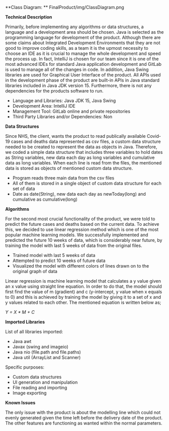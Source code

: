 **Class Diagram: **
FinalProduct/img/ClassDiagram.png

**Technical Description**


Primarily, before implementing any algorithms or data structures, a language and a development area should be chosen. Java is selected as the programming language for development of the product. Although there are some claims about Integrated Development Environments that they are not good to improve coding skills, as a team it is the upmost necessity to choose an IDE as it is crucial to manage the whole development and speed the process up. In fact, IntelliJ is chosen for our team since it is one of the most advanced IDEs for standard Java application development and GitLab is used to manage all of the changes in code. In addition, Java Swing libraries are used for Graphical User Interface of the product. All APIs used in the development phase of the product are built-in APIs in Java standard libraries included in Java JDK version 15. Furthermore, there is not any dependencies for the products software to run.

- Language and Libraries: Java JDK 15, Java Swing
- Development Area: IntelliJ IDE
- Management Tool: GitLab online and private repositories
- Third Party Libraries and/or Dependencies: Non

**Data Structures**

Since NHS, the client, wants the product to read publically available Covid-19 cases and deaths data represented as csv files, a custom data structure needed to be created to represent the data as objects in Java. Therefore, we coded a simple data structure that includes three variables to hold dates as String variables, new data each day as long variables and cumulative data as long variables. When each line is read from the files, the mentioned data is stored as objects of mentioned custom data structure.

- Program reads three main data from the csv files
- All of them is stored in a single object of custom data structure for each set of data
- Date as date(String), new data each day as newToday(long) and cumulative as cumulative(long)

**Algorithms**

For the second most crucial functionality of the product, we were told to predict the future cases and deaths based on the current data. To achieve this, we decided to use linear regression method which is one of the most popular machine learning models. We successfully implemented and predicted the future 10 weeks of data, which is considerably near future, by training the model with last 5 weeks of data from the original files.

- Trained model with last 5 weeks of data
- Attempted to predict 10 weeks of future data
- Visualized the model with different colors of lines drawn on to the original graph of data

Linear regression is machine learning model that calculates a y value given an x value using straight line equation. In order to do that, the model should first find the value of m (gradient) and c (y-intercept, y value when x equals to 0) and this is achieved by training the model by giving it to a set of x and y values related to each other. The mentioned equation is written below as;

_Y = X \* M + C_

**Imported Libraries**

List of all libraries imported:

- Java awt
- Javax (swing and imageio)
- Java nio (file.path and file.paths)
- Java util (ArrayList and Scanner)

Specific purposes:

- Custom data structures
- UI generation and manipulation
- File reading and importing
- Image exporting


**Known Issues**

The only issue with the product is about the modelling line which could not evenly generated given the time left before the delivery date of the product. The other features are functioning as wanted within the normal parameters.
